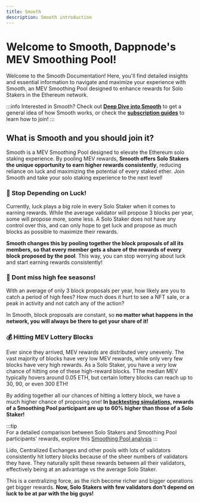 ```yaml
---
title: Smooth
description: Smooth introduction
---
```


# Welcome to Smooth, Dappnode's MEV Smoothing Pool!

Welcome to the Smooth Documentation! Here, you'll find detailed insights and essential information to navigate and maximize your experience with Smooth, an MEV Smoothing Pool designed to enhance rewards for Solo Stakers in the Ethereum network. 

:::info
Interested in Smooth? Check out **[Deep Dive into Smooth](/docs/smooth/deep-dive-into-smooth/overview.md)** to get a general idea of how Smooth works, or check the **[subscription guides](/docs/smooth/subscribe-to-smooth/overview.md)** to learn how to join!
:::
## What is Smooth and you should join it?

Smooth is a MEV Smoothing Pool designed to elevate the Ethereum solo staking experience. By pooling MEV rewards, **Smooth offers Solo Stakers the unique opportunity to earn higher rewards consistently**, reducing reliance on luck and maximizing the potential of every staked ether. Join Smooth and take your solo staking experience to the next level!

### :slot_machine: Stop Depending on Luck!
Currently, luck plays a big role in every Solo Staker when it comes to earning rewards. While the average validator will propose 3 blocks per year, some will propose more, some less. A Solo Staker does not have any control over this, and can only hope to get luck and propose as much blocks as possible to maximize their rewards. 

**Smooth changes this by pooling together the block proposals of all its members, so that every member gets a share of the rewards of every block proposed by the pool**. This way, you can stop worrying about luck and start earning rewards consistently! 

### :rocket: Dont miss high fee seasons!

With an average of only 3 block proposals per year, how likely are you to catch a period of high fees? How much does it hurt to see a NFT sale, or a peak in activity and not catch any of the action? 

In Smooth, block proposals are constant, so **no matter what happens in the network, you will always be there to get your share of it!**

### :moneybag: Hitting MEV Lottery Blocks
Ever since they arrived, MEV rewards are distributed very unevenly. The vast majority of blocks have very low MEV rewards, while only very few blocks have very high rewards. As a Solo Staker, you have a _very_ low chance of hitting one of these high-reward blocks. TThe median MEV typically hovers around 0.05 ETH, but certain lottery blocks can reach up to 30, 90, or even 300 ETH!

By adding together all our chances of hitting a lottery block, we have a much higher chance of proposing one! **In [backtesting simulations](https://github.com/htimsk/SPanalysis), rewards of a Smoothing Pool participant are up to 60% higher than those of a Solo Staker!** 

:::tip  
For a detailed comparison between Solo Stakers and Smoothing Pool participants' rewards, explore this [Smoothing Pool analysis](https://github.com/htimsk/SPanalysis)
:::

Lido, Centralized Exchanges and other pools with lots of validators consistently hit lottery blocks because of the sheer numbers of validators they have. They naturally split these rewards between all their validators, effectively being at an advantage vs the average Solo Staker.

This is a centralizing force, as the rich become richer and bigger operations get bigger rewards. **Now, Solo Stakers with few validators don't depend on luck to be at par with the big guys!**



